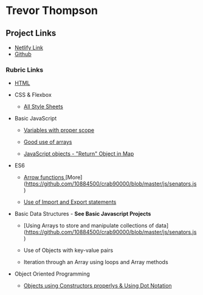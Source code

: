 # Trevor Thompson

## Project Links
* [Netlify Link](https://suspicious-shirley-92aa97.netlify.com/)
* [Github](https://github.com/10884500/crab90000)

### Rubric Links
* [HTML](https://github.com/10884500/crab90000)

* CSS & Flexbox
    * [All Style Sheets](https://github.com/10884500/crab90000/tree/master/style)


* Basic JavaScript
    * [Variables with proper scope](https://github.com/10884500/crab90000/blob/master/js/pokemon.js)

    * [Good use of arrays](https://github.com/10884500/crab90000/blob/master/js/pokemon.js)

    * [JavaScript objects - "Return" Object in Map](https://github.com/10884500/crab90000/blob/master/js/pokemon.js)


* ES6
    * [Arrow functions ](https://github.com/10884500/crab90000/blob/master/js/pokemon.js) [More] (https://github.com/10884500/crab90000/blob/master/js/senators.js)

    * [Use of Import and Export statements](https://github.com/10884500/crab90000/blob/master/js/starwars.js)


* Basic Data Structures - **See Basic Javascript Projects**
    * [Using Arrays to store and manipulate collections of data] (https://github.com/10884500/crab90000/blob/master/js/senators.js)

    * Use of Objects with key-value pairs

    * Iteration through an Array using loops and Array methods


* Object Oriented Programming
    * [Objects using Constructors properlys & Using Dot Notation](https://github.com/10884500/crab90000/blob/master/js/pokemon.js)